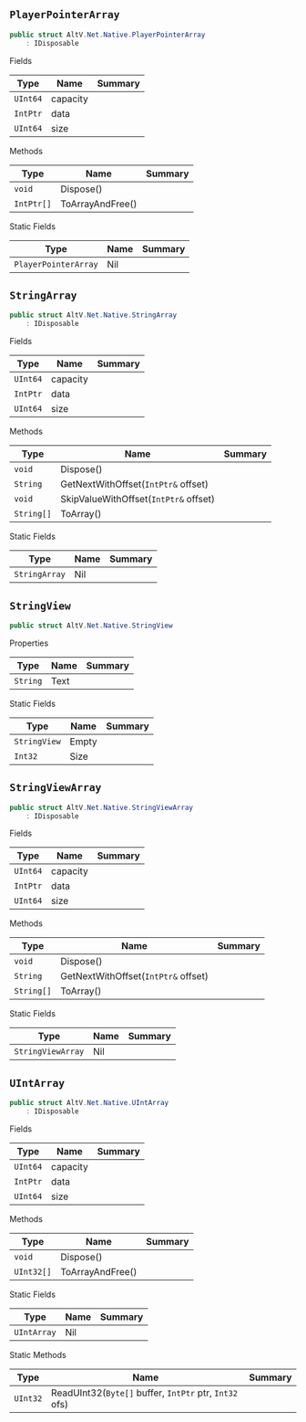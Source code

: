 ## `PlayerPointerArray`

```csharp
public struct AltV.Net.Native.PlayerPointerArray
    : IDisposable

```

Fields

| Type | Name | Summary | 
| --- | --- | --- | 
| `UInt64` | capacity |  | 
| `IntPtr` | data |  | 
| `UInt64` | size |  | 


Methods

| Type | Name | Summary | 
| --- | --- | --- | 
| `void` | Dispose() |  | 
| `IntPtr[]` | ToArrayAndFree() |  | 


Static Fields

| Type | Name | Summary | 
| --- | --- | --- | 
| `PlayerPointerArray` | Nil |  | 


## `StringArray`

```csharp
public struct AltV.Net.Native.StringArray
    : IDisposable

```

Fields

| Type | Name | Summary | 
| --- | --- | --- | 
| `UInt64` | capacity |  | 
| `IntPtr` | data |  | 
| `UInt64` | size |  | 


Methods

| Type | Name | Summary | 
| --- | --- | --- | 
| `void` | Dispose() |  | 
| `String` | GetNextWithOffset(`IntPtr&` offset) |  | 
| `void` | SkipValueWithOffset(`IntPtr&` offset) |  | 
| `String[]` | ToArray() |  | 


Static Fields

| Type | Name | Summary | 
| --- | --- | --- | 
| `StringArray` | Nil |  | 


## `StringView`

```csharp
public struct AltV.Net.Native.StringView

```

Properties

| Type | Name | Summary | 
| --- | --- | --- | 
| `String` | Text |  | 


Static Fields

| Type | Name | Summary | 
| --- | --- | --- | 
| `StringView` | Empty |  | 
| `Int32` | Size |  | 


## `StringViewArray`

```csharp
public struct AltV.Net.Native.StringViewArray
    : IDisposable

```

Fields

| Type | Name | Summary | 
| --- | --- | --- | 
| `UInt64` | capacity |  | 
| `IntPtr` | data |  | 
| `UInt64` | size |  | 


Methods

| Type | Name | Summary | 
| --- | --- | --- | 
| `void` | Dispose() |  | 
| `String` | GetNextWithOffset(`IntPtr&` offset) |  | 
| `String[]` | ToArray() |  | 


Static Fields

| Type | Name | Summary | 
| --- | --- | --- | 
| `StringViewArray` | Nil |  | 


## `UIntArray`

```csharp
public struct AltV.Net.Native.UIntArray
    : IDisposable

```

Fields

| Type | Name | Summary | 
| --- | --- | --- | 
| `UInt64` | capacity |  | 
| `IntPtr` | data |  | 
| `UInt64` | size |  | 


Methods

| Type | Name | Summary | 
| --- | --- | --- | 
| `void` | Dispose() |  | 
| `UInt32[]` | ToArrayAndFree() |  | 


Static Fields

| Type | Name | Summary | 
| --- | --- | --- | 
| `UIntArray` | Nil |  | 


Static Methods

| Type | Name | Summary | 
| --- | --- | --- | 
| `UInt32` | ReadUInt32(`Byte[]` buffer, `IntPtr` ptr, `Int32` ofs) |  | 


